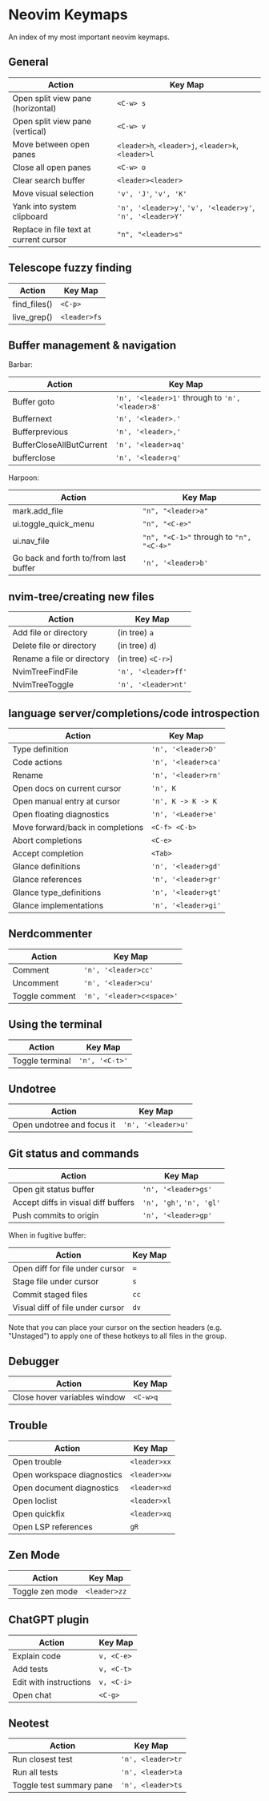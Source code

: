 # Neovim Keymaps

An index of my most important neovim keymaps.

## General

| Action | Key Map |
|--------|---------|
| Open split view pane (horizontal) | `<C-w> s` |
| Open split view pane (vertical) | `<C-w> v` |
| Move between open panes | `<leader>h`, `<leader>j`, `<leader>k`, `<leader>l` |
| Close all open panes | `<C-w> o` |
| Clear search buffer | `<leader><leader>` |
| Move visual selection | `'v', 'J'`, `'v', 'K'` |
| Yank into system clipboard | `'n', '<leader>y'`, `'v', '<leader>y'`, `'n', '<leader>Y'` |
| Replace in file text at current cursor | `"n", "<leader>s"` |

## Telescope fuzzy finding

| Action | Key Map |
|--------|---------|
| find_files() | `<C-p>` |
| live_grep() | `<leader>fs` |

## Buffer management & navigation

Barbar:

| Action | Key Map |
|--------|---------|
| Buffer goto | `'n', '<leader>1'` through to `'n', '<leader>8'` |
| Buffernext | `'n', '<leader>.'` |
| Bufferprevious | `'n', '<leader>,'` |
| BufferCloseAllButCurrent | `'n', '<leader>aq'` |
| bufferclose | `'n', '<leader>q'` |

Harpoon:

| Action | Key Map |
|--------|---------|
| mark.add_file | `"n", "<leader>a"` |
| ui.toggle_quick_menu | `"n", "<C-e>"` |
| ui.nav_file | `"n", "<C-1>"` through to `"n", "<C-4>"` |
| Go back and forth to/from last buffer | `'n', '<leader>b'` |

## nvim-tree/creating new files

| Action | Key Map |
|--------|---------|
| Add file or directory | (in tree) `a` |
| Delete file or directory | (in tree) `d`) |
| Rename a file or directory | (in tree) `<C-r>`) |
| NvimTreeFindFile | `'n', '<leader>ff'` |
| NvimTreeToggle | `'n', '<leader>nt'` |

## language server/completions/code introspection

| Action | Key Map |
|--------|---------|
| Type definition | `'n', '<leader>D'` |
| Code actions | `'n', '<leader>ca'` |
| Rename | `'n', '<leader>rn'` |
| Open docs on current cursor | `'n', K` |
| Open manual entry at cursor | `'n', K -> K -> K` |
| Open floating diagnostics | `'n', '<Leader>e'` |
| Move forward/back in completions | `<C-f> <C-b>` |
| Abort completions | `<C-e>` |
| Accept completion | `<Tab>` |
| Glance definitions | `'n', '<leader>gd'` |
| Glance references | `'n', '<leader>gr'` |
| Glance type_definitions | `'n', '<leader>gt'` |
| Glance implementations | `'n', '<leader>gi'` |

## Nerdcommenter

| Action | Key Map |
|--------|---------|
| Comment | `'n', '<leader>cc'` |
| Uncomment | `'n', '<leader>cu'` |
| Toggle comment | `'n', '<leader>c<space>'` |

## Using the terminal

| Action | Key Map |
|--------|---------|
| Toggle terminal | `'n', '<C-t>'` |

## Undotree

| Action | Key Map |
|--------|---------|
| Open undotree and focus it | `'n', '<leader>u'` |

## Git status and commands

| Action | Key Map |
|--------|---------|
| Open git status buffer | `'n', '<leader>gs'` |
| Accept diffs in visual diff buffers | `'n', 'gh'`, `'n', 'gl'` |
| Push commits to origin | `'n', '<leader>gp'` |

When in fugitive buffer:

| Action | Key Map |
|--------|---------|
| Open diff for file under cursor | `=` |
| Stage file under cursor | `s` |
| Commit staged files | `cc` |
| Visual diff of file under cursor | `dv` |

Note that you can place your cursor on the section headers (e.g. "Unstaged") to apply one of these hotkeys to all files in the group.

## Debugger

| Action | Key Map |
| ------ | ------- |
| Close hover variables window | `<C-w>q` |

## Trouble

| Action | Key Map |
| ------ | ------- |
| Open trouble | `<leader>xx`|
| Open workspace diagnostics | `<leader>xw` |
| Open document diagnostics | `<leader>xd` |
| Open loclist | `<leader>xl` |
| Open quickfix | `<leader>xq` |
| Open LSP references | `gR` |

## Zen Mode

| Action | Key Map |
| ------ | ------- |
| Toggle zen mode | `<leader>zz` |

## ChatGPT plugin

| Action | Key Map |
| ------ | ------- |
| Explain code | `v, <C-e>` |
| Add tests | `v, <C-t>` |
| Edit with instructions | `v, <C-i>` |
| Open chat | `<C-g>` |

## Neotest

| Action | Key Map |
| ------ | ------- |
| Run closest test | `'n', <leader>tr` |
| Run all tests | `'n', <leader>ta` |
| Toggle test summary pane | `'n', <leader>ts` |


